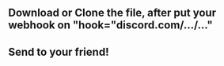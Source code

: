 <h2>Download or Clone the file, after put your webhook on "hook="discord.com/.../..."</h2>
<h2>Send to your friend!<h2>
